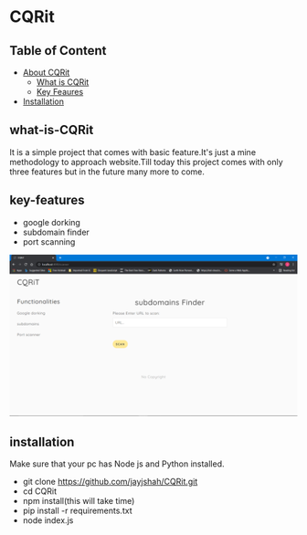 # CQRit

## Table of Content
- [About CQRit](#about-CQRit)
    * [What is CQRit](#what-is-CQRit)
    * [Key Feaures](#key-features)
- [Installation](#installation)


## what-is-CQRit
It is a simple project that comes with basic feature.It's just a mine methodology to approach website.Till today this project comes with only three features but in the future many more to come.


## key-features

- google dorking
- subdomain finder
- port scanning

![img](https://github.com/jayjshah/CQRit/blob/main/public/static/pics/Screenshot%20(283).png)

## installation

Make sure that your pc has Node js and Python installed.

- git clone https://github.com/jayjshah/CQRit.git
- cd CQRit
- npm install(this will take time)
- pip install -r requirements.txt
- node index.js
